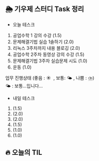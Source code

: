## 🌦️ 기우제 스터디 Task 정리

- 오늘 테스크

1. 공업수학 1 강의 수강 (1.5)
2. 문제해결기법 실습 1솔하기 (2.0)
3. 리눅스 3주차까지 내용 블로깅 (2.0)
4. 공업수학 2주차 동영상 강의 수강 (1.5)
5. 문제해결기법 3주차 실습문제 시도 (1.0)
6. 운동 (1.0)

업무 진행상태 (좋음 : ☀  , 보통: 🌤 , 나쁨 : ⛈)   
🌤 : 보통...입니다...
 
- 내일 테스크

1.  (1.5)
2.  (2.0)
3.  (2.0)
4.  (1.5)
5.  (1.0)
6.  (1.0)

## 🔥 오늘의 TIL
